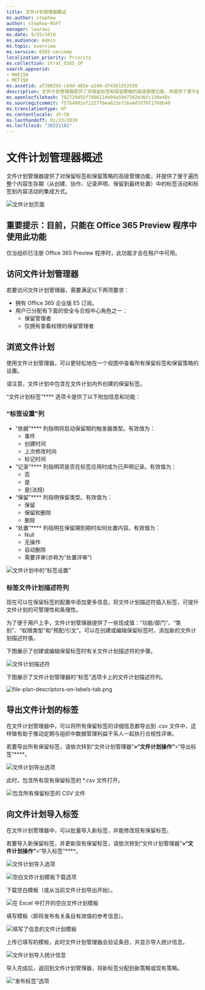```yaml
---
title: 文件计划管理器概述
ms.author: stephow
author: stephow-MSFT
manager: laurawi
ms.date: 9/25/2018
ms.audience: Admin
ms.topic: overview
ms.service: O365-seccomp
localization_priority: Priority
ms.collection: Strat_O365_IP
search.appverid:
- MOE150
- MET150
ms.assetid: af398293-c69d-465e-a249-d74561552d30
description: 文件计划管理器提供了对保留标签和保留策略的高级管理功能，并提供了便于遍历整个内容生存期（从创建、协作、记录声明、保留到最终处置）中的标签活动和标签到内容活动的集成方式。
ms.openlocfilehash: 792729d55f7096114694a59d7202b36fc130e48c
ms.sourcegitcommit: f57b4001ef1327f0ea622e716a4d7d78f1769b49
ms.translationtype: HT
ms.contentlocale: zh-CN
ms.lasthandoff: 02/23/2019
ms.locfileid: "30221182"
---
```

# <a name="overview-of-file-plan-manager"></a>文件计划管理器概述

文件计划管理器提供了对保留标签和保留策略的高级管理功能，并提供了便于遍历整个内容生存期（从创建、协作、记录声明、保留到最终处置）中的标签活动和标签到内容活动的集成方式。

![文件计划页面](media/file-plan-page.png)

## <a name="important-this-feature-is-currently-available-only-as-part-of-the-office-365-preview-program"></a>重要提示：目前，只能在 Office 365 Preview 程序中使用此功能

仅当组织已注册 Office 365 Preview 程序时，此功能才会在租户中可用。

## <a name="accessing-file-plan-manager"></a>访问文件计划管理器

若要访问文件计划管理器，需要满足以下两项要求：
- 拥有 Office 365 企业版 E5 订阅。
- 用户已分配有下面的安全与合规中心角色之一： 
    - 保留管理者
    - 仅拥有查看权限的保留管理者

## <a name="navigating-your-file-plan"></a>浏览文件计划

使用文件计划管理器，可以更轻松地在一个视图中查看所有保留标签和保留策略的设置。

请注意，文件计划中包含在文件计划内外创建的保留标签。

“文件计划标签”**** 选项卡提供了以下附加信息和功能：

### <a name="label-settings-columns"></a>“标签设置”列
 
- “依据”**** 列指明将启动保留期的触发器类型。有效值为： 
    - 事件
    - 创建时间
    - 上次修改时间
    - 标记时间
- “记录”**** 列指明项是否在标签应用时成为已声明记录。有效值为：
    - 否
    - 是
    - 是(法规)
- “保留”**** 列指明保留类型。有效值为：
    - 保留
    - 保留和删除
    - 删除
- “处置”**** 列指明在保留期到期时如何处置内容。有效值为： 
    - Null
    - 无操作
    - 自动删除
    - 需要评审(亦称为“处置评审”)

![文件计划中的“标签设置”](media/file-plan-label-columns.png)

### <a name="label-file-plan-descriptors-columns"></a>标签文件计划描述符列

现在可以在保留标签的配置中添加更多信息。将文件计划描述符插入标签，可提升文件计划的可管理性和条理性。

为了便于用户上手，文件计划管理器提供了一些现成值：“功能/部门”、“类别”、“权限类型”和“预配/引文”。可以在创建或编辑保留标签时，添加新的文件计划描述符值。

下图展示了创建或编辑保留标签时有关文件计划描述符的步骤。

![文件计划描述符](media/file-plan-descriptors.png)

下图展示了文件计划管理器的“标签”选项卡上的文件计划描述符列。

![file-plan-descriptors-on-labels-tab.png](media/file-plan-descriptors-on-labels-tab.png)

## <a name="export-labels-out-of-your-file-plan"></a>导出文件计划的标签

在文件计划管理器中，可以将所有保留标签的详细信息都导出到 .csv 文件中，这样做有助于推动定期与组织中数据管理利益干系人一起执行合规性评审。

若要导出所有保留标签，请依次转到“文件计划管理器”****\>“文件计划操作”****\>“导出标签”****。

![文件计划导出选项](media/file-plan-export-labels-option.png)

此时，包含所有现有保留标签的 *.csv 文件打开。

![包含所有保留标签的 CSV 文件](media/file-plan-csv-file.png)

## <a name="import-labels-into-your-file-plan"></a>向文件计划导入标签

在文件计划管理器中，可以批量导入新标签，并能修改现有保留标签。

若要导入新保留标签，并更新现有保留标签，请依次转到“文件计划管理器”****\>“文件计划操作”****\>“导入标签”****。

![文件计划导入选项](media/file-plan-import-labels-option.png)

![空白文件计划模板下载选项](media/file-plan-blank-template-option.png)

下载空白模板（或从当前文件计划导出开始）。

![在 Excel 中打开的空白文件计划模板](media/file-plan-blank-template.png)

填写模板（即将发布有关条目有效值的参考信息）。

![填写了信息的文件计划模板](media/file-plan-filled-out-template.png)

上传已填写的模板，此时文件计划管理器会验证条目，并显示导入统计信息。

![文件计划导入统计信息](media/file-plan-import-statistics.png)

导入完成后，返回到文件计划管理器，将新标签分配到新策略或现有策略。

![“发布标签”选项](media/file-plan-publish-labels-option.png)

